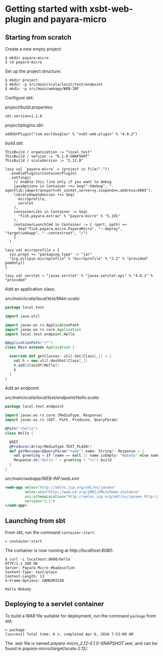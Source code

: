 # Getting started with xsbt-web-plugin and payara-micro

## Starting from scratch

Create a new empty project:

```
$ mkdir payara-micro
$ cd payara-micro
```

Set up the project structure:

```
$ mkdir project
$ mkdir -p src/main/scala/local/test/endpoint
$ mkdir -p src/main/webapp/WEB-INF
```

Configure sbt:

*project/build.properties*:

```
sbt.version=1.2.8
```

*project/plugins.sbt*:

```
addSbtPlugin("com.earldouglas" % "xsbt-web-plugin" % "4.0.2")
```

*build.sbt*:

```
ThisBuild / organization := "local.test"
ThisBuild / version := "0.1.0-SNAPSHOT"
ThisBuild / scalaVersion := "2.12.8"

lazy val `payara-micro` = (project in file("."))
  .enablePlugins(ContainerPlugin)
  .settings(
    // enable this line only if you want to debug
    javaOptions in Container ++= Seq("-Xdebug", "-agentlib:jdwp=transport=dt_socket,server=y,suspend=n,address=5005"),
    libraryDependencies ++= Seq(
      microprofile,
      servlet
    ),
    containerLibs in Container := Seq(
      "fish.payara.extras" % "payara-micro" % "5.191"
    ),
    containerLaunchCmd in Container := { (port, path) =>
      Seq("fish.payara.micro.PayaraMicro", "--deploy", "target/webapp", "--contextroot", "/")
    }
  )

lazy val microprofile = {
  sys.props += "packaging.type" -> "jar"
  "org.eclipse.microprofile" % "microprofile" % "2.2" % "provided" pomOnly()
}

lazy val servlet = "javax.servlet" % "javax.servlet-api" % "4.0.1" % "provided"
```

Add an application class:

*src/main/scala/local/test/Main.scala*:

```scala
package local.test

import java.util

import javax.ws.rs.ApplicationPath
import javax.ws.rs.core.Application
import local.test.endpoint.Hello

@ApplicationPath("/*")
class Main extends Application {

  override def getClasses: util.Set[Class[_]] = {
    val h = new util.HashSet[Class[_]]
    h.add(classOf[Hello])
    h
  }
}
```


Add an endpoint:

*src/main/scala/local/test/endpoint/Hello.scala*:

```scala
package local.test.endpoint

import javax.ws.rs.core.{MediaType, Response}
import javax.ws.rs.{GET, Path, Produces, QueryParam}

@Path("/hello")
class Hello {

  @GET
  @Produces(Array(MediaType.TEXT_PLAIN))
  def getMessage(@QueryParam("name") name: String): Response = {
    val greeting = if (name == null || name.isEmpty) "Nobody" else name
    Response.ok("Hallo " + greeting + "\n").build
  }
}
```

*src/main/webapp/WEB-INF/web.xml*:

```xml
<web-app xmlns="http://xmlns.jcp.org/xml/ns/javaee"
         xmlns:xsi="http://www.w3.org/2001/XMLSchema-instance"
         xsi:schemaLocation="http://xmlns.jcp.org/xml/ns/javaee http://xmlns.jcp.org/xml/ns/javaee/web-app_3_1.xsd"
         version="3.1">
</web-app>
```

## Launching from sbt

From sbt, run the command `container:start`:

```
> container:start
```

The container is now running at *http://localhost:8080*:

```
$ curl -i localhost:8080/hello
HTTP/1.1 200 OK
Server: Payara Micro #badassfish
Content-Type: text/plain
Content-Length: 13
X-Frame-Options: SAMEORIGIN

Hallo Nobody
```

## Deploying to a servlet container

To build a WAR file suitable for deployment, run the command `package`
from sbt:

```
> package
[success] Total time: 0 s, completed Apr 6, 2018 7:53:08 AM
```

The *.war* file is named *payara-micro_2.12-0.1.0-SNAPSHOT.war*, and
can be found in *payara-micro/target/scala-2.12/*.

